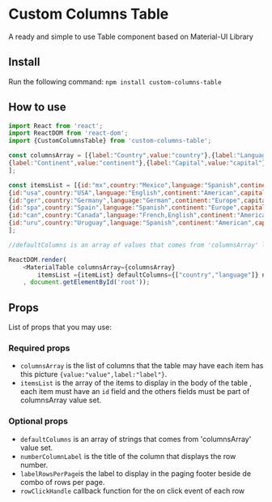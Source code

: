 # Custom Columns Table

A ready and simple to use Table component based on Material-UI Library

## Install
Run the following command:
`npm install custom-columns-table`

## How to use

```javascript
import React from 'react';
import ReactDOM from 'react-dom';
import {CustomColumnsTable} from 'custom-columns-table';

const columnsArray = [{label:"Country",value:"country"},{label:"Language",value:"language"},
{label:"Continent",value:"continent"},{label:"Capital",value:"capital"}
];

const itemsList = [{id:"mx",country:"Mexico",language:"Spanish",continent:"American",capital:"Mexico City"},
{id:"usa",country:"USA",language:"English",continent:"American",capital:"Washington DC"},
{id:"ger",country:"Germany",language:"German",continent:"Europe",capital:"Berlin"},
{id:"spa",country:"Spain",language:"Spanish",continent:"Europe",capital:"Madrid"},
{id:"can",country:"Canada",language:"French,English",continent:"American",capital:"Ottawa"},
{id:"uru",country:"Uruguay",language:"Spanish",continent:"American",capital:"Montevideo"},
];  

//defaultColumns is an array of values that comes from 'columnsArray' list

ReactDOM.render( 
    <MaterialTable columnsArray={columnsArray}
        itemsList ={itemList} defaultColumns={["country","language"]} numberColumnLabel={"#"} />
    , document.getElementById('root'));
```

## Props
List of props that you may use:

### Required props

* `columnsArray` is the list of columns that the table may have each item has this picture `{value:"value",label:"label"}`.
* `itemsList` is the array of the items to display in the body of the table , each item must have an `id` field and the others fields must be part of columnsArray value set.

### Optional props
* `defaultColumns` is an array of strings  that comes from 'columnsArray' value set.
* `numberColumnLabel` is the title of the column that displays the row number.
* `labelRowsPerPage`is the label to display in the paging footer beside de combo of rows per page.
* `rowClickHandle` callback function for the on click event of each row

